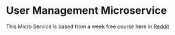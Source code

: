 [reddit_url]: https://www.reddit.com/r/ProgrammingBuddies/comments/1erese4/comment/li0spb5/?context=3

# User Management Microservice

This Micro Service is based from a week free course here in [Reddit][reddit_url]
